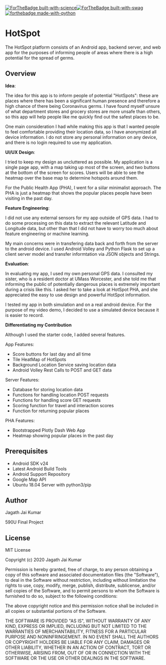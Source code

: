 
[![ForTheBadge built-with-science](http://ForTheBadge.com/images/badges/built-with-science.svg)](https://GitHub.com/Naereen/)[![ForTheBadge built-with-swag](http://ForTheBadge.com/images/badges/built-with-swag.svg)](https://GitHub.com/Naereen/)[![forthebadge made-with-python](http://ForTheBadge.com/images/badges/made-with-python.svg)](https://www.python.org/)


HotSpot
=====================================================

The HotSpot platform consists of an Android app, backend server, and web app for the purposes of informing people of areas where there is a high potential for the spread of germs.

## Overview

**Idea**: 

The idea for this app is to inform people of potential "HotSpots": these are places where there has been a significant human presence and therefore a high chance of there being Coronavirus germs. I have found myself unsure of what department stores and grocery stores are more unsafe than others, so this app will help people like me quickly find out the safest places to be. 



One main consideration I had while making this app is that I wanted people to feel comfortable providing their location data, so I have anonymized all device information. I do not store any personal information on any device, and there is no login required to use my application.



**UI/UX Design**:

I tried to keep my design as uncluttered as possible. My application is a single page app, with a map taking up most of the screen, and two buttons at the bottom of the screen for scores. Users will be able to see the heatmap over the base map to determine hotspots around them.



For the Public Health App (PHA), I went for a siilar minimalist approach. The PHA is just a heatmap that shows the popular places people have been visiting in the past day.



**Feature Engineering**:

I did not use any external sensors for my app outside of GPS data. I had to do some processing on this data to extract the relevant Latitude and Longitude data, but other than that I did not have to worry too much about feature engineering or machine learning. 



My main concerns were in transfering data back and forth from the server to the android device. I used Android Volley and Python Flask to set up a client server model and transfer informtation via JSON objects and Strings.



**Evaluation**:

In evaluating my app, I used my own personal GPS data. I consulted my sister, who is a resident doctor at UMass Worcester, and she told me that informing the public of potentially dangerous places is extremely important during a crisis like this. I asked her to take a look at HotSpot PHA, and she appreciated the easy to use design and powerful HotSpot information.



I tested my app in both simulation and on a real android device. For the purpose of my video demo, I decided to use a simulated device because it is easier to record.



**Differentiating my Contribution**

Although I used the starter code, I added several features.

App Features:

- Score buttons for last day and all time
- Tile HeatMap of HotSpots
- Background Location Service saving location data
- Android Volley Rest Calls to POST and GET data



Server Features:

- Database for storing location data
- Functions for handling location POST requests
- Functions for handling score GET requests
- Scoring function for travel and interaction scores
- Function for returning popular places



PHA Features:

- Bootstrapped Plotly Dash Web App
- Heatmap showing popular places in the past day



Prerequisites
--------------

- Android SDK v24
- Latest Android Build Tools
- Android Support Repository
- Google Map API
- Ubuntu 18.04 Server with python3/pip


Author
-------

Jagath Jai Kumar

590U Final Project

License
-------

MIT License

Copyright (c) 2020 Jagath Jai Kumar

Permission is hereby granted, free of charge, to any person obtaining a copy
of this software and associated documentation files (the "Software"), to deal
in the Software without restriction, including without limitation the rights
to use, copy, modify, merge, publish, distribute, sublicense, and/or sell
copies of the Software, and to permit persons to whom the Software is
furnished to do so, subject to the following conditions:

The above copyright notice and this permission notice shall be included in all
copies or substantial portions of the Software.

THE SOFTWARE IS PROVIDED "AS IS", WITHOUT WARRANTY OF ANY KIND, EXPRESS OR
IMPLIED, INCLUDING BUT NOT LIMITED TO THE WARRANTIES OF MERCHANTABILITY,
FITNESS FOR A PARTICULAR PURPOSE AND NONINFRINGEMENT. IN NO EVENT SHALL THE
AUTHORS OR COPYRIGHT HOLDERS BE LIABLE FOR ANY CLAIM, DAMAGES OR OTHER
LIABILITY, WHETHER IN AN ACTION OF CONTRACT, TORT OR OTHERWISE, ARISING FROM,
OUT OF OR IN CONNECTION WITH THE SOFTWARE OR THE USE OR OTHER DEALINGS IN THE
SOFTWARE.
